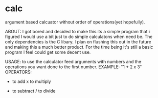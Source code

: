 # calc
argument based calcuator without order of operations(yet hopefully).

ABOUT: 
I got bored and decided to make this its a simple program that i figured I would use a bit just to do simple calculatons when need be.
The only dependencies is the C libary. I plan on flushing this out in the future and making this a much better product. For the time 
being it's still a basic program I feel could get some decent use.

USAGE:
to use the calculator feed arguments with numbers and the operations you want done to the first number. 
EXAMPLE: 
"1 + 2 x 3"
OPERATORS:
+ to add
x to multiply
- to subtract
/ to divide
